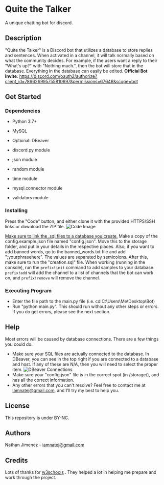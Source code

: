 # Quite the Talker

A unique chatting bot for discord.

## Description

"Quite the Talker" is a Discord bot that utilizes a database to store replies and sentences. When activated in a channel, it will talk normally based on what the community decides. For example, if the users want a reply to their "What's up?" with "Nothing much.", then the bot will store that in the database. Everything in the database can easily be edited.
**Official Bot Invite**: https://discord.com/oauth2/authorize?client_id=786626995755810897&permissions=67648&scope=bot

## Get Started

### Dependencies

* Python 3.7+
* MySQL
* Optional: DBeaver

* discord.py module
* json module
* random module
* time module
* mysql.connector module
* validators module
### Installing

Press the "Code" button, and either clone it with the provided HTTPS/SSH links or download the ZIP file.
![Code Image](https://i.imgur.com/d1vi6PK.png)

[Make sure to link the .sql files to a database you create.](https://www.youtube.com/watch?v=C9AGrSJ6ZB0)
Make a copy of the config.example.json file named "config.json". Move this to the storage folder, and put in your details in the respective places. Also, if you want to add banned words, go to the banned_words.txt file and add ";yourphrasehere". The values are separated by semicolons. After this, make sure to run the "creation.sql" file. When working (running in the console), run the `prefix!init` command to add samples to your database. `prefix!add` will add the channel to a list of channels that the bot can work on, and `prefix!remove` will remove the channel.

### Executing Program

* Enter the file path to the main.py file (i.e. cd C:\Users\Me\Desktop\Bot\)
* Run "python main.py". This should run without any other steps or errors. If you do get errors, please see the next section.

## Help

Most errors will be caused by database connections. There are a few things you could do.

* Make sure your SQL files are actually connected to the database. In DBeaver, you can see in the top right if you are connected to a database and host. If any of these are N/A, then you will need to select the proper item.
![DBeaver Connections](https://i.imgur.com/ZxT7yoS.png)
* Make sure your "config.json" file is in the correct spot (in /storage/), and has all the correct information.
* Any other errors that you can't resolve? Feel free to contact me at iamnatej@gmail.com, and I'll try my best to help you.

## License

This repository is under BY-NC.

## Authors

Nathan Jimenez - iamnatej@gmail.com

## Credits

Lots of thanks for [w3schools](https://www.w3schools.com/) . They helped a lot in helping me prepare and work through the project.
